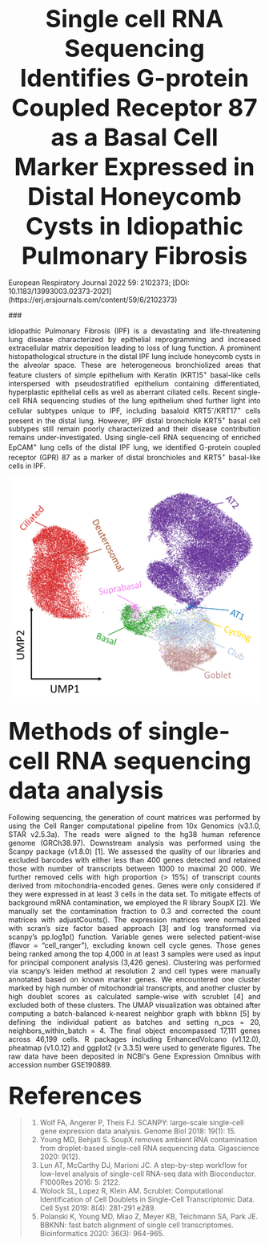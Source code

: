### <div align='center' ><font size='70'>Single cell RNA Sequencing Identifies G-protein Coupled Receptor 87 as a Basal Cell Marker Expressed in Distal Honeycomb Cysts in Idiopathic Pulmonary Fibrosis </font></div>

<p color="gray">European Respiratory Journal 2022 59: 2102373; [DOI: 10.1183/13993003.02373-2021](https://erj.ersjournals.com/content/59/6/2102373) </p>
###




<p align = "justify"> 
Idiopathic Pulmonary Fibrosis (IPF) is a devastating and life-threatening lung disease characterized by epithelial reprogramming and increased extracellular matrix deposition leading to loss of lung function. A prominent histopathological structure in the distal IPF lung include honeycomb cysts in the alveolar space. These are heterogeneous bronchiolized areas that feature clusters of simple epithelium with Keratin (KRT)5<sup>+</sup> basal-like cells interspersed with pseudostratified epithelium containing differentiated, hyperplastic epithelial cells as well as aberrant ciliated cells. Recent single-cell RNA sequencing studies of the lung epithelium shed further light into cellular subtypes unique to IPF, including basaloid KRT5<sup>-</sup>/KRT17<sup>+</sup> cells present in the distal lung. However, IPF distal bronchiole KRT5<sup>+</sup> basal cell subtypes still remain poorly characterized and their disease contribution remains under-investigated. Using single-cell RNA sequencing of enriched EpCAM<sup>+</sup> lung cells of the distal IPF lung, we identified  G-protein coupled receptor (GPR) 87 as a marker of distal bronchioles and KRT5<sup>+</sup> basal-like cells in IPF. 
</p>


<div align="center">
<img src=https://github.com/KonigshoffLab/GPR87_IPF_2022/blob/main/Figures/readme.png width = "500" height = "450" alt="readme"  />
</div>

### <div align='left' ><font size='35'>Methods of single-cell RNA sequencing data analysis </font></div>

<p align = "justify"> 
Following sequencing, the generation of count matrices was performed by using the Cell Ranger computational pipeline from 10x Genomics (v3.1.0, STAR v2.5.3a). The reads were aligned to the hg38 human reference genome (GRCh38.97). Downstream analysis was performed using the Scanpy package (v1.8.0) [1]. We assessed the quality of our libraries and excluded barcodes with either less than 400 genes detected and retained those with number of transcripts between 1000 to maximal 20 000. We further removed cells with high proportion (> 15%) of transcript counts derived from mitochondria-encoded genes. Genes were only considered if they were expressed in at least 3 cells in the data set. To mitigate effects of background mRNA contamination, we employed the R library SoupX [2]. We manually set the contamination fraction to 0.3 and corrected the count matrices with adjustCounts(). The expression matrices were normalized with scran’s size factor based approach [3] and log transformed via scanpy’s pp.log1p() function. Variable genes were selected patient-wise (flavor = “cell_ranger”), excluding known cell cycle genes. Those genes being ranked among the top 4,000 in at least 3 samples were used as input for principal component analysis (3,426 genes). Clustering was performed via scanpy’s leiden method at resolution 2 and cell types were manually annotated based on known marker genes. We encountered one cluster marked by high number of mitochondrial transcripts, and another cluster by high doublet scores as calculated sample-wise with scrublet [4] and excluded both of these clusters. The UMAP visualization was obtained after computing a batch-balanced k-nearest neighbor graph with bbknn [5] by defining the individual patient as batches and setting n_pcs = 20, neighbors_within_batch = 4. The final object encompassed 17,111 genes across 46,199 cells. R packages including EnhancedVolcano (v1.12.0), pheatmap (v1.0.12) and ggplot2 (v 3.3.5) were used to generate figures. The raw data have been deposited in NCBI's Gene Expression Omnibus with accession number GSE190889. 
</p>

### <div align='left' ><font size='35'>References </font></div>

>1.	Wolf FA, Angerer P, Theis FJ. SCANPY: large-scale single-cell gene expression data analysis. Genome Biol 2018: 19(1): 15.<br>
>2.	Young MD, Behjati S. SoupX removes ambient RNA contamination from droplet-based single-cell RNA sequencing data. Gigascience 2020: 9(12).<br>   
>3.	Lun AT, McCarthy DJ, Marioni JC. A step-by-step workflow for low-level analysis of single-cell RNA-seq data with Bioconductor. F1000Res 2016: 5: 2122.<br> 
>4.	Wolock SL, Lopez R, Klein AM. Scrublet: Computational Identification of Cell Doublets in Single-Cell Transcriptomic Data. Cell Syst 2019: 8(4): 281-291 e289.<br> 
>5.	Polanski K, Young MD, Miao Z, Meyer KB, Teichmann SA, Park JE. BBKNN: fast batch alignment of single cell transcriptomes. Bioinformatics 2020: 36(3): 964-965.<br>
  
